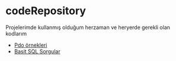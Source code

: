 # codeRepository
Projelerimde kullanmış olduğum herzaman ve heryerde gerekli olan kodlarım
* [Pdo örnekleri](https://github.com/iyikodcom/codeRepository/blob/master/pdo.php)
* [Basit SQL Sorgular](https://github.com/iyikodcom/codeRepository/blob/master/)
